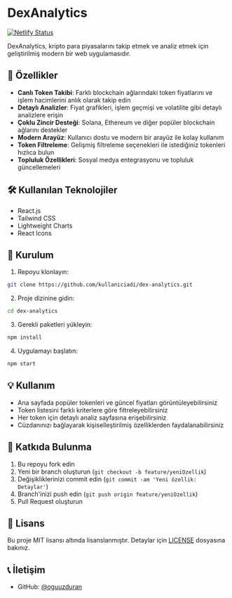 # DexAnalytics

[![Netlify Status](https://api.netlify.com/api/v1/badges/dfbafdf5-bbc2-44b7-8dbe-c42d63e271fb/deploy-status)](https://dex-analytics.netlify.app/)

DexAnalytics, kripto para piyasalarını takip etmek ve analiz etmek için geliştirilmiş modern bir web uygulamasıdır.

## 🚀 Özellikler

- **Canlı Token Takibi**: Farklı blockchain ağlarındaki token fiyatlarını ve işlem hacimlerini anlık olarak takip edin
- **Detaylı Analizler**: Fiyat grafikleri, işlem geçmişi ve volatilite gibi detaylı analizlere erişin
- **Çoklu Zincir Desteği**: Solana, Ethereum ve diğer popüler blockchain ağlarını destekler
- **Modern Arayüz**: Kullanıcı dostu ve modern bir arayüz ile kolay kullanım
- **Token Filtreleme**: Gelişmiş filtreleme seçenekleri ile istediğiniz tokenleri hızlıca bulun
- **Topluluk Özellikleri**: Sosyal medya entegrasyonu ve topluluk güncellemeleri

## 🛠️ Kullanılan Teknolojiler

- React.js
- Tailwind CSS
- Lightweight Charts
- React Icons

## 🔧 Kurulum

1. Repoyu klonlayın:

```bash
git clone https://github.com/kullaniciadi/dex-analytics.git
```

2. Proje dizinine gidin:

```bash
cd dex-analytics
```

3. Gerekli paketleri yükleyin:

```bash
npm install
```

4. Uygulamayı başlatın:

```bash
npm start
```

## 💡 Kullanım

- Ana sayfada popüler tokenleri ve güncel fiyatları görüntüleyebilirsiniz
- Token listesini farklı kriterlere göre filtreleyebilirsiniz
- Her token için detaylı analiz sayfasına erişebilirsiniz
- Cüzdanınızı bağlayarak kişiselleştirilmiş özelliklerden faydalanabilirsiniz

## 🤝 Katkıda Bulunma

1. Bu repoyu fork edin
2. Yeni bir branch oluşturun (`git checkout -b feature/yeniOzellik`)
3. Değişikliklerinizi commit edin (`git commit -am 'Yeni özellik: Detaylar'`)
4. Branch'inizi push edin (`git push origin feature/yeniOzellik`)
5. Pull Request oluşturun

## 📝 Lisans

Bu proje MIT lisansı altında lisanslanmıştır. Detaylar için [LICENSE](LICENSE) dosyasına bakınız.

## 📞 İletişim

- GitHub: [@oguuzduran](https://github.com/oguuzduran)
